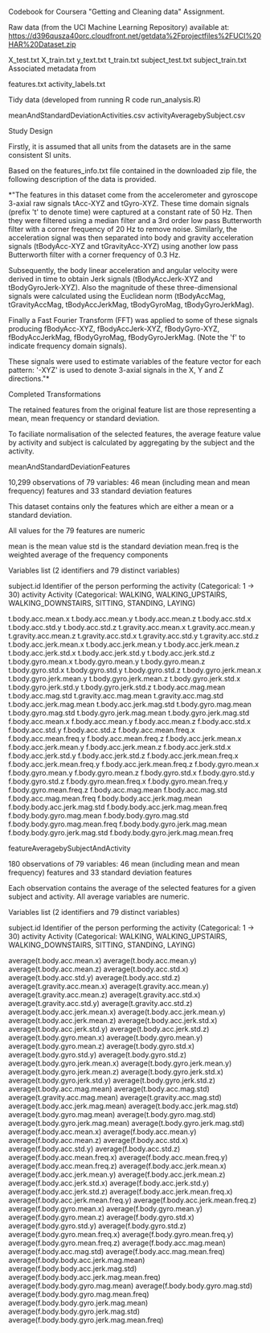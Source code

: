 Codebook for Coursera "Getting and Cleaning data" Assignment.

Raw data (from the UCI Machine Learning Repository) available at:
https://d396qusza40orc.cloudfront.net/getdata%2Fprojectfiles%2FUCI%20HAR%20Dataset.zip 

X_test.txt
X_train.txt
y_text.txt
t_train.txt
subject_test.txt
subject_train.txt
Associated metadata from

features.txt
activity_labels.txt

Tidy data (developed from running R code run_analysis.R)

meanAndStandardDeviationActivities.csv
activityAveragebySubject.csv


Study Design

Firstly, it is assumed that all units from the datasets are in the same consistent SI units.

Based on the features_info.txt file contained in the downloaded zip file, the following description of the data is provided.


*"The features in this dataset come from the accelerometer and gyroscope 3-axial raw signals tAcc-XYZ and tGyro-XYZ. These time domain signals (prefix 't' to denote time) were captured at a constant rate of 50 Hz. Then they were filtered using a median filter and a 3rd order low pass Butterworth filter with a corner frequency of 20 Hz to remove noise. Similarly, the acceleration signal was then separated into body and gravity acceleration signals (tBodyAcc-XYZ and tGravityAcc-XYZ) using another low pass Butterworth filter with a corner frequency of 0.3 Hz.

Subsequently, the body linear acceleration and angular velocity were derived in time to obtain Jerk signals (tBodyAccJerk-XYZ and tBodyGyroJerk-XYZ). Also the magnitude of these three-dimensional signals were calculated using the Euclidean norm (tBodyAccMag, tGravityAccMag, tBodyAccJerkMag, tBodyGyroMag, tBodyGyroJerkMag).

Finally a Fast Fourier Transform (FFT) was applied to some of these signals producing fBodyAcc-XYZ, fBodyAccJerk-XYZ, fBodyGyro-XYZ, fBodyAccJerkMag, fBodyGyroMag, fBodyGyroJerkMag. (Note the 'f' to indicate frequency domain signals).

These signals were used to estimate variables of the feature vector for each pattern:
'-XYZ' is used to denote 3-axial signals in the X, Y and Z directions."*



Completed Transformations

The retained features from the original feature list are those representing a mean, mean frequency or standard deviation.


To faciliate normalisation of the selected features, the average feature value by activity and subject is calculated by aggregating by the subject and the activity.

meanAndStandardDeviationFeatures

10,299 observations of 79 variables: 46 mean (including mean and mean frequency) features and 33 standard deviation features

This dataset contains only the features which are either a mean or a standard deviation.

All values for the 79 features are numeric

mean is the mean value
std is the standard deviation
mean.freq is the weighted average of the frequency components


Variables list (2 identifiers and 79 distinct variables)

subject.id               Identifier of the person performing the activity (Categorical: 1 -> 30)
activity                 Activity (Categorical: WALKING, WALKING_UPSTAIRS, WALKING_DOWNSTAIRS, SITTING, STANDING, LAYING)

t.body.acc.mean.x
t.body.acc.mean.y
t.body.acc.mean.z
t.body.acc.std.x
t.body.acc.std.y
t.body.acc.std.z
t.gravity.acc.mean.x
t.gravity.acc.mean.y
t.gravity.acc.mean.z
t.gravity.acc.std.x
t.gravity.acc.std.y
t.gravity.acc.std.z
t.body.acc.jerk.mean.x
t.body.acc.jerk.mean.y
t.body.acc.jerk.mean.z
t.body.acc.jerk.std.x
t.body.acc.jerk.std.y
t.body.acc.jerk.std.z
t.body.gyro.mean.x
t.body.gyro.mean.y
t.body.gyro.mean.z
t.body.gyro.std.x
t.body.gyro.std.y
t.body.gyro.std.z
t.body.gyro.jerk.mean.x
t.body.gyro.jerk.mean.y
t.body.gyro.jerk.mean.z
t.body.gyro.jerk.std.x
t.body.gyro.jerk.std.y
t.body.gyro.jerk.std.z
t.body.acc.mag.mean
t.body.acc.mag.std
t.gravity.acc.mag.mean
t.gravity.acc.mag.std
t.body.acc.jerk.mag.mean
t.body.acc.jerk.mag.std
t.body.gyro.mag.mean
t.body.gyro.mag.std
t.body.gyro.jerk.mag.mean
t.body.gyro.jerk.mag.std
f.body.acc.mean.x
f.body.acc.mean.y
f.body.acc.mean.z
f.body.acc.std.x
f.body.acc.std.y
f.body.acc.std.z
f.body.acc.mean.freq.x
f.body.acc.mean.freq.y
f.body.acc.mean.freq.z
f.body.acc.jerk.mean.x
f.body.acc.jerk.mean.y
f.body.acc.jerk.mean.z
f.body.acc.jerk.std.x
f.body.acc.jerk.std.y
f.body.acc.jerk.std.z
f.body.acc.jerk.mean.freq.x
f.body.acc.jerk.mean.freq.y
f.body.acc.jerk.mean.freq.z
f.body.gyro.mean.x
f.body.gyro.mean.y
f.body.gyro.mean.z
f.body.gyro.std.x
f.body.gyro.std.y
f.body.gyro.std.z
f.body.gyro.mean.freq.x
f.body.gyro.mean.freq.y
f.body.gyro.mean.freq.z
f.body.acc.mag.mean
f.body.acc.mag.std
f.body.acc.mag.mean.freq
f.body.body.acc.jerk.mag.mean
f.body.body.acc.jerk.mag.std
f.body.body.acc.jerk.mag.mean.freq
f.body.body.gyro.mag.mean
f.body.body.gyro.mag.std
f.body.body.gyro.mag.mean.freq
f.body.body.gyro.jerk.mag.mean
f.body.body.gyro.jerk.mag.std
f.body.body.gyro.jerk.mag.mean.freq

featureAveragebySubjectAndActivity

180 observations of 79 variables: 46 mean (including mean and mean frequency) features and 33 standard deviation features

Each observation contains the average of the selected features for a given subject and activity. All average variables are numeric.

Variables list (2 identifiers and 79 distinct variables)

subject.id                    Identifier of the person performing the activity (Categorical: 1 -> 30)
activity                      Activity (Categorical: WALKING, WALKING_UPSTAIRS, WALKING_DOWNSTAIRS, SITTING, STANDING, LAYING)


average(t.body.acc.mean.x)
average(t.body.acc.mean.y)
average(t.body.acc.mean.z)
average(t.body.acc.std.x)
average(t.body.acc.std.y)
average(t.body.acc.std.z)
average(t.gravity.acc.mean.x)
average(t.gravity.acc.mean.y)
average(t.gravity.acc.mean.z)
average(t.gravity.acc.std.x)
average(t.gravity.acc.std.y)
average(t.gravity.acc.std.z)
average(t.body.acc.jerk.mean.x)
average(t.body.acc.jerk.mean.y)
average(t.body.acc.jerk.mean.z)
average(t.body.acc.jerk.std.x)
average(t.body.acc.jerk.std.y)
average(t.body.acc.jerk.std.z)
average(t.body.gyro.mean.x)
average(t.body.gyro.mean.y)
average(t.body.gyro.mean.z)
average(t.body.gyro.std.x)
average(t.body.gyro.std.y)
average(t.body.gyro.std.z)
average(t.body.gyro.jerk.mean.x)
average(t.body.gyro.jerk.mean.y)
average(t.body.gyro.jerk.mean.z)
average(t.body.gyro.jerk.std.x)
average(t.body.gyro.jerk.std.y)
average(t.body.gyro.jerk.std.z)
average(t.body.acc.mag.mean)
average(t.body.acc.mag.std)
average(t.gravity.acc.mag.mean)
average(t.gravity.acc.mag.std)
average(t.body.acc.jerk.mag.mean)
average(t.body.acc.jerk.mag.std)
average(t.body.gyro.mag.mean)
average(t.body.gyro.mag.std)
average(t.body.gyro.jerk.mag.mean)
average(t.body.gyro.jerk.mag.std)
average(f.body.acc.mean.x)
average(f.body.acc.mean.y)
average(f.body.acc.mean.z)
average(f.body.acc.std.x)
average(f.body.acc.std.y)
average(f.body.acc.std.z)
average(f.body.acc.mean.freq.x)
average(f.body.acc.mean.freq.y)
average(f.body.acc.mean.freq.z)
average(f.body.acc.jerk.mean.x)
average(f.body.acc.jerk.mean.y)
average(f.body.acc.jerk.mean.z)
average(f.body.acc.jerk.std.x)
average(f.body.acc.jerk.std.y)
average(f.body.acc.jerk.std.z)
average(f.body.acc.jerk.mean.freq.x)
average(f.body.acc.jerk.mean.freq.y)
average(f.body.acc.jerk.mean.freq.z)
average(f.body.gyro.mean.x)
average(f.body.gyro.mean.y)
average(f.body.gyro.mean.z)
average(f.body.gyro.std.x)
average(f.body.gyro.std.y)
average(f.body.gyro.std.z)
average(f.body.gyro.mean.freq.x)
average(f.body.gyro.mean.freq.y)
average(f.body.gyro.mean.freq.z)
average(f.body.acc.mag.mean)
average(f.body.acc.mag.std)
average(f.body.acc.mag.mean.freq)
average(f.body.body.acc.jerk.mag.mean)
average(f.body.body.acc.jerk.mag.std)
average(f.body.body.acc.jerk.mag.mean.freq)
average(f.body.body.gyro.mag.mean)
average(f.body.body.gyro.mag.std)
average(f.body.body.gyro.mag.mean.freq)
average(f.body.body.gyro.jerk.mag.mean)
average(f.body.body.gyro.jerk.mag.std)
average(f.body.body.gyro.jerk.mag.mean.freq)
